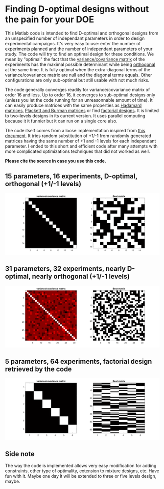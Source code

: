 # Finding D-optimal designs without the pain for your DOE

This Matlab code is intended to find D-optimal and orthogonal designs from an unspecified number of independant parameters in order to design experimental campaigns. It's very easy to use: enter the number of experiments planned and the number of independant parameters of your study. The code will try to find an optimal design for these conditions. We mean by "optimal" the fact that the [variance/covariance matrix](https://en.wikipedia.org/wiki/Covariance_matrix) of the experiments has the maximal possible determinant while being [orthogonal](https://en.wikipedia.org/wiki/Orthogonal_matrix) at the same time. It is fully optimal when the extra-diagonal terms of the variance/covariance matrix are null and the diagonal terms equals. Other configurations are only sub-optimal but still usable with not much risks.

The code generally converges readily for variance/covariance matrix of order 16 and less. Up to order 16, it converges to sub-optimal designs only (unless you let the code running for an unreasonnable amount of time). It can easily produce matrices with the same properties as [Hadamard matrices](https://en.wikipedia.org/wiki/Hadamard_matrix), [Plackett and Burman matrices](https://en.wikipedia.org/wiki/Plackett%E2%80%93Burman_design) or find [factorial designs](https://en.wikipedia.org/wiki/Factorial_experiment). It is limited to two-levels designs in its current version. It uses parallel computing because it it funnier but it can run on a single core also.

The code itself comes from a loose implementation inspired from [this document](Triefenbach%20(2008)%20The%20D-Optimal%20Approach%20and%20Its%20Implementation%20As%20a%20Computer%20Algorithm.pdf). It tries random substitution of +1/-1 from randomly generated matrices having the same number of +1 and -1 levels for each independant parameter. I ended to this short and efficient code after many attempts with more complicated optimizations techniques that did not worked as well.

**Please cite the source in case you use this code.**

## 15 parameters, 16 experiments, D-optimal, orthogonal (+1/-1 levels)
![](Pictures/Figure_converged.png)

## 31 parameters, 32 experiments, nearly D-optimal, nearly orthogonal (+1/-1 levels)
![](Pictures/Figure_incomplete.png)

## 5 parameters, 64 experiments, factorial design retrieved by the code
![](Pictures/Figure_factorial.png)

## Side note
The way the code is implemented allows very easy modification for adding constraints, other type of optimality, extension to mixture designs, etc. Have fun with it. Maybe one day it will be extended to three or five levels design, maybe.
